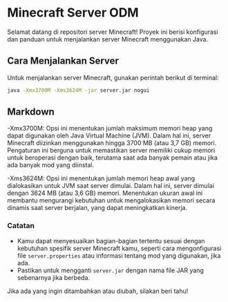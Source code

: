 # Minecraft Server ODM

Selamat datang di repositori server Minecraft! Proyek ini berisi konfigurasi dan panduan untuk menjalankan server Minecraft menggunakan Java.

## Cara Menjalankan Server

Untuk menjalankan server Minecraft, gunakan perintah berikut di terminal:

```bash
java -Xmx3700M -Xms3624M -jar server.jar nogui
```
## Markdown

-Xmx3700M: Opsi ini menentukan jumlah maksimum memori heap yang dapat digunakan oleh Java Virtual Machine (JVM). Dalam hal ini, server Minecraft diizinkan menggunakan hingga 3700 MB (atau 3,7 GB) memori. Pengaturan ini berguna untuk memastikan server memiliki cukup memori untuk beroperasi dengan baik, terutama saat ada banyak pemain atau jika ada banyak mod yang diinstal.

-Xms3624M: Opsi ini menentukan jumlah memori heap awal yang dialokasikan untuk JVM saat server dimulai. Dalam hal ini, server dimulai dengan 3624 MB (atau 3,6 GB) memori. Menentukan ukuran awal ini membantu mengurangi kebutuhan untuk mengalokasikan memori secara dinamis saat server berjalan, yang dapat meningkatkan kinerja.


### Catatan

- Kamu dapat menyesuaikan bagian-bagian tertentu sesuai dengan kebutuhan spesifik server Minecraft kamu, seperti cara mengonfigurasi file `server.properties` atau informasi tentang mod yang digunakan, jika ada.
- Pastikan untuk mengganti `server.jar` dengan nama file JAR yang sebenarnya jika berbeda.

Jika ada yang ingin ditambahkan atau diubah, silakan beri tahu!

